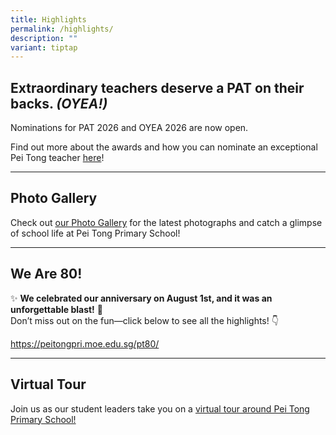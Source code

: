```yaml
---
title: Highlights
permalink: /highlights/
description: ""
variant: tiptap
---
```

<h2>Extraordinary teachers deserve a PAT on their backs. <em>(OYEA!)</em></h2>
<p>Nominations for PAT 2026 and OYEA 2026 are now open.</p>
<p>Find out more about the awards and how you can nominate an exceptional
Pei Tong teacher <a href="/our-people/nominate/" rel="noopener nofollow" target="_blank">here</a>!</p>
<hr>
<h2>Photo Gallery</h2>
<p>Check out&nbsp;<a href="https://www.peitongpri.moe.edu.sg/photos/" rel="noopener noreferrer nofollow" target="_blank">our Photo Gallery</a> for
the latest photographs and catch a glimpse of school life at Pei Tong Primary
School!</p>
<hr>
<h2>We Are 80!</h2>
<p>✨ <strong>We celebrated our anniversary on August 1st, and it was an unforgettable blast!</strong> 🎉
<br>Don’t miss out on the fun—click below to see all the highlights! 👇</p>
<p><a href="https://peitongpri.moe.edu.sg/pt80/" rel="noopener noreferrer nofollow" target="_blank">https://peitongpri.moe.edu.sg/pt80/</a>
</p>
<hr>
<h2>Virtual Tour</h2>
<p>Join us as our student leaders take you on a <a href="https://www.peitongpri.moe.edu.sg/welcome-to-pei-tong/tour/" rel="noopener noreferrer nofollow" target="_blank">virtual tour around Pei Tong Primary School!</a>
</p>